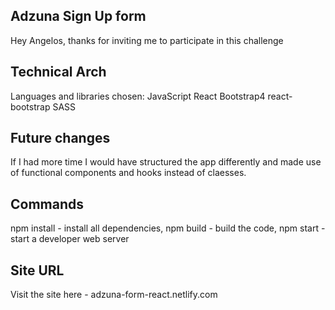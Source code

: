 ## Adzuna Sign Up form

Hey Angelos, thanks for inviting me to participate in this challenge

## Technical Arch

Languages and libraries chosen:
JavaScript
React
Bootstrap4
react-bootstrap
SASS

## Future changes

If I had more time I would have structured the app differently and made use of functional components and hooks instead of claesses.

## Commands

npm install - install all dependencies,
npm build - build the code,
npm start - start a developer web server

## Site URL

Visit the site here - adzuna-form-react.netlify.com
